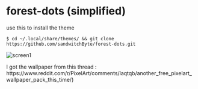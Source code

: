 # forest-dots (simplified)

use this to install the theme

`$ cd ~/.local/share/themes/ && git clone https://github.com/sandwitchByte/forest-dots.git `



![screen1](https://github.com/sandwitchByte/forest-dots/assets/128731726/baf63f66-a842-4512-8c43-10c9e0b50d61)

<p>I got the wallpaper from this thread : https://www.reddit.com/r/PixelArt/comments/laqtqb/another_free_pixelart_wallpaper_pack_this_time/)
